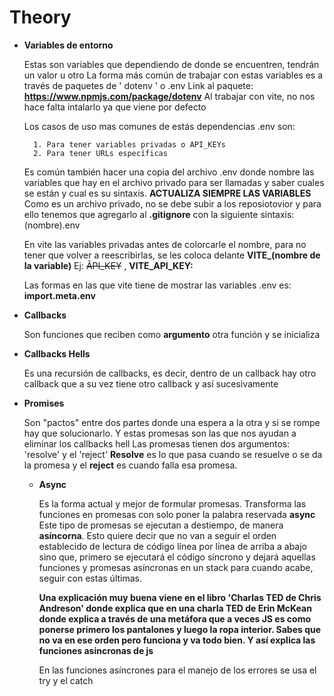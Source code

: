 # Theory

- **Variables de entorno**

    Estas son variables que dependiendo de donde se encuentren, tendrán un valor u otro
    La forma más común de trabajar con estas variables es a través de paquetes de ' dotenv ' o .env
    Link al paquete: **<https://www.npmjs.com/package/dotenv>**
    Al trabajar con vite, no nos hace falta intalarlo ya que viene por defecto

    Los casos de uso mas comunes de estás dependencias .env son:

        1. Para tener variables privadas o API_KEYs
        2. Para tener URLs específicas

    Es común también hacer una copia del archivo .env donde nombre las variables que hay en el archivo privado para ser llamadas y saber cuales se están y cual es su sintaxis.
    **ACTUALIZA SIEMPRE LAS VARIABLES**
    Como es un archivo privado, no se debe subir a los reposiotovior y para ello tenemos que agregarlo al **.gitignore** con la siguiente sintaxis: (nombre).env

    En vite las variables privadas antes de colorcarle el nombre, para no tener que volver a reescribirlas, se les coloca delante **VITE_(nombre de la variable)**
    Ej: ~~ÃPI_KEY~~ , **VITE_API_KEY:**

    Las formas en las que vite tiene de mostrar las variables .env es: **import.meta.env**

- **Callbacks**

    Son funciones que reciben como **argumento** otra función y se inicializa

- **Callbacks Hells**

    Es una recursión de callbacks, es decir, dentro de un callback hay otro callback que a su vez tiene otro callback y así sucesivamente

- **Promises**

    Son "pactos" entre dos partes donde una espera a la otra y si se rompe hay que solucionarlo. Y estas promesas son las que nos ayudan a eliminar los callbacks hell
    Las promesas tienen dos argumentos: 'resolve' y el 'reject'
    **Resolve** es lo que pasa cuando se resuelve o se da la promesa y el **reject** es cuando falla esa promesa.

    - **Async** 

        Es la forma actual y mejor de formular promesas. Transforma las funciones en promesas con solo poner la palabra reservada **async**
        Este tipo de promesas se ejecutan a destiempo, de manera **asíncorna**. Esto quiere decir que no van a seguir el orden establecido de lectura de código línea por línea de arriba a abajo sino que, primero se ejecutará el código síncrono y dejará aquellas funciones y promesas asíncronas en un stack para cuando acabe, seguir con estas últimas.

        __Una explicación muy buena viene en el libro **'Charlas TED de Chris Andreson'** donde explica que en una charla TED de **Erin McKean** donde explica a través de una metáfora que a veces JS es como ponerse primero los pantalones y luego la ropa interior. Sabes que no va en ese orden pero funciona y va todo bien. Y así explica las funciones asincronas de js__

        En las funciones asíncrones para el manejo de los errores se usa el try y el catch
